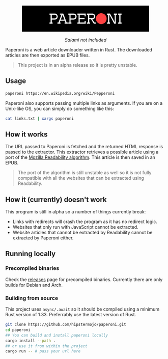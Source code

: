 <p align="center"><img src="./paperoni-dark.png" width="400"></p>

<p align="center"><i>Salami not included</i></p>

Paperoni is a web article downloader written in Rust. The downloaded articles are then exported as EPUB files.

> This project is in an alpha release so it is pretty unstable.

## Usage

```sh
paperoni https://en.wikipedia.org/wiki/Pepperoni
```

Paperoni also supports passing multiple links as arguments. If you are on a Unix-like OS, you can simply do something like this:

```sh
cat links.txt | xargs paperoni
```

## How it works

The URL passed to Paperoni is fetched and the returned HTML response is passed to the extractor.
This extractor retrieves a possible article using a port of the [Mozilla Readability algorithm](https://github.com/mozilla/readability). This article is then saved in an EPUB.

> The port of the algorithm is still unstable as well so it is not fully compatible with all the websites that can be extracted using Readability.

## How it (currently) doesn't work

This program is still in alpha so a number of things currently break:

- Links with redirects will crash the program as it has no redirect logic.
- Websites that only run with JavaScript cannot be extracted.
- Website articles that cannot be extracted by Readability cannot be extracted by Paperoni either.

## Running locally

### Precompiled binaries

Check the [releases](https://github.com/hipstermojo/paperoni/releases) page for precompiled binaries. Currently there are only builds for Debian and Arch.

### Building from source

This project uses `async/.await` so it should be compiled using a minimum Rust version of 1.33. Preferrably use the latest version of Rust.

```sh
git clone https://github.com/hipstermojo/paperoni.git
cd paperoni
## You can build and install paperoni locally
cargo install --path .
## or use it from within the project
cargo run -- # pass your url here
```
